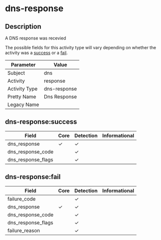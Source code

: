 dns-response
============

Description
-----------
A DNS response was recevied

The possible fields for this activity type will vary depending on whether the activity was a [success](#dns-responsesuccess) or a [fail](#dns-responsefail).

| Parameter     | Value        |
| ------------- | ------------ |
| Subject       | dns          |
| Activity      | response     |
| Activity Type | dns-response |
| Pretty Name   | Dns Response |
| Legacy Name   |              |

dns-response:success
--------------------

| Field              | Core     | Detection | Informational |
| ------------------ | -------- | --------- | ------------- |
| dns_response       | &#10003; | &#10003;  |               |
| dns_response_code  |          | &#10003;  |               |
| dns_response_flags |          | &#10003;  |               |

dns-response:fail
-----------------

| Field              | Core     | Detection | Informational |
| ------------------ | -------- | --------- | ------------- |
| failure_code       |          | &#10003;  |               |
| dns_response       | &#10003; | &#10003;  |               |
| dns_response_code  |          | &#10003;  |               |
| dns_response_flags |          | &#10003;  |               |
| failure_reason     |          | &#10003;  |               |